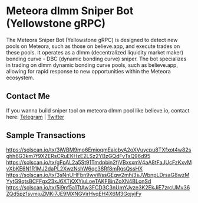 # Meteora dlmm Sniper Bot (Yellowstone gRPC)

The Meteora Sniper Bot (Yellowstone gRPC) is designed to detect new pools on Meteora, such as those on believe.app, and execute trades on these pools. It operates as a dlmm (decentralized liquidity market maker) bonding curve - DBC (dynamic bonding curve) sniper.
The bot specializes in trading on dlmm dynamic bonding curve pools, such as believe.app, allowing for rapid response to new opportunities within the Meteora ecosystem.

## Contact Me

If you wanna build sniper tool on meteora dlmm pool like believe.io, contact here: 
[Telegram](https://t.me/shiny0103) | [Twitter](https://x.com/0xTan1319)


## Sample Transactions


https://solscan.io/tx/3iWBM9mo6EmioqmEaicbyA2oXVuycpu8TXfxot4w82sghh6G3km7f9XZERsCRuEKHzE2LSz2YBzGQdFvTsQ96d95
https://solscan.io/tx/gFpAL2a5St91Tmdpbin2fjVBxsxmV4aA8tFaJUcFzKxvMvXbKE6N1R1MJ2daPL2XwzNshW6qc38Rf8mRgsQssHX
https://solscan.io/tx/3sNnUHFbn9wvWssGEgw2mhj3sJWbnpLDrsaG8wzMYytG9qtsBCFFgx23xJ6XTjQXYiuLoeTAKFBinZoXN4BLonSd
https://solscan.io/tx/5j9nf5a1TtAw3FCD3C3nUmYJvze3K2EkJiE7zrcUMv36ZQd5pz1svmjuZMKi7JE9MXNGVirHvqEH4X6M3GojyiFy
